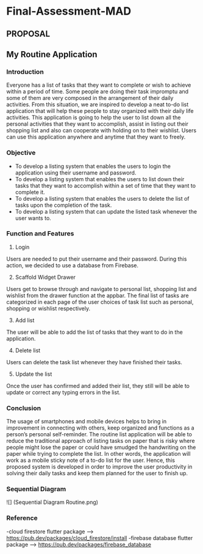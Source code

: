 # Final-Assessment-MAD

## PROPOSAL 

## My Routine Application

### Introduction

Everyone has a list of tasks that they want to complete or wish to achieve within a period of time. Some people are doing their task impromptu and some of them are very composed in the arrangement of their daily activities. From this situation, we are inspired to develop a neat to-do list application that will help these people to stay organized with their daily life activities. This application is going to help the user to list down all the personal activities that they want to accomplish, assist in listing out their shopping list and also can cooperate with holding on to their wishlist. Users can use this application anywhere and anytime that they want to freely. 


### Objective

- To develop a listing system that enables the users to login the application using their username and password.
- To develop a listing system that enables the users to list down their tasks that they want to accomplish within a set of time that they want to complete it.
- To develop a listing system that enables the users to delete the list of tasks upon the completion of the task.
- To develop a listing system that can update the listed task whenever the user wants to.


### Function and Features

1. Login

Users are needed to put their username and their password. During this action, we decided to use a database from Firebase.

2. Scaffold Widget Drawer

Users get to browse through and navigate to personal list, shopping list and wishlist from the drawer function at the appbar. The final list of tasks are categorized 
in each page of the user choices of task list such as personal, shopping or wishlist respectively.  

3. Add list

The user will be able to add the list of tasks that they want to do in the application.

4. Delete list

Users can delete the task list whenever they have finished their tasks. 

5. Update the list

Once the user has confirmed and added their list, they still will be able to update or correct any typing errors in the list. 

### Conclusion

The usage of smartphones and mobile devices helps to bring in improvement in connecting with others, keep organized and functions as a person’s personal self-reminder. 
The routine list application will be able to reduce the traditional approach of listing tasks on paper that is risky where people might lose the paper or could have 
smudged the handwriting on the paper while trying to complete the list. In other words, the application will work as a mobile sticky note of a to-do list for the user. 
Hence, this proposed system is developed in order to improve the user productivity in solving their daily tasks and keep them planned for the user to finish up. 

### Sequential Diagram
![] (Sequential Diagram Routine.png)
### Reference
-cloud firestore flutter package --> https://pub.dev/packages/cloud_firestore/install
-firebase database flutter package --> https://pub.dev/packages/firebase_database

